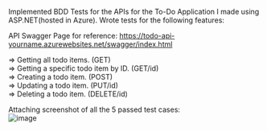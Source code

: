 Implemented BDD Tests for the APIs for the To-Do Application I made using ASP.NET(hosted in Azure). Wrote tests for the following features: <br />

API Swagger Page for reference: https://todo-api-yourname.azurewebsites.net/swagger/index.html <br />

=> Getting all todo items. (GET) <br />
=> Getting a specific todo item by ID. (GET/id) <br />
=> Creating a todo item. (POST) <br />
=> Updating a todo item. (PUT/id) <br />
=> Deleting a todo item. (DELETE/id) <br />

Attaching screenshot of all the 5 passed test cases: <br />
![image](https://github.com/user-attachments/assets/25044740-f344-49e4-8888-26b8cad635e1)
